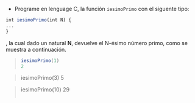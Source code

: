 * Programe en lenguage C, la función `iesimoPrimo` con el siguente tipo:

```javascript
int iesimoPrimo(int N) {
...
}
```

, la cual dado un natural **N**, devuelve el N-ésimo número primo, como se muestra a continuación.


> ```javascript
> iesimoPrimo(1)
> 2

> iesimoPrimo(3)
> 5

> iesimoPrimo(10)
> 29
>```
